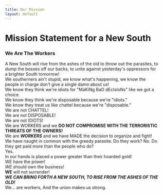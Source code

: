 ```yaml
---
title: Our Mission
layout: default
---
```

# Mission Statement for a New South

### We Are The **Workers**

A New South will rise from the ashes of the old to throw out the parasites, to dump the bosses off our backs, to unite against yesterday's oppressors for a brighter South tomorrow!  
We southerners ain't stupid, we know what's happening, we know the people in charge don't give a single damn about us!  
We know they think we're idiots for "MaKiNg BaD dEcIsIoNs" like we got a choice.  
We know they think we're disposable because we're "idiots."  
We know they treat us like chattel because we're "disposable."  
We are not CHATTEL!  
We are not DISPOSABLE!  
We are not IDIOTS!  
We are WORKERS and we **DO NOT COMPROMISE WITH THE TERRORISTIC THREATS OF THE OWNERS!**  
We are ***WORKERS*** and we have MADE the decision to organize and fight!  
We have naught in common with the greedy parasite. Do they work? No. Do they get paid more than the people who do?  
Yes.  
In our hands is placed a power greater than their hoarded gold!  
WE have the power!  
*WE* should own the business!  
**WE** will not surrender!  
***WE CAN BRING FORTH A NEW SOUTH, TO RISE FROM THE ASHES OF THE OLD!***  
We... are workers, And the union makes us strong.  
